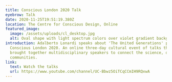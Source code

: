 ```yaml
---
title: Conscious London 2020 Talk
eyebrow: Talk
date: 2020-11-25T19:51:19.380Z
location: The Centre for Conscious Design, Online
featured_image:
  image: /assets/uploads/cl_desktop.jpg
  alt: Oval shape with light spectrum colors over violet gradient background
introduction: Adalberto Lonardi speaks about 'The United Generations' project at
  Conscious London 2020. An online three-day cultural event of talks that
  brought together multidisciplinary speakers to connect the science, design and
  communities.
link:
  text: Watch the talks
  url: https://www.youtube.com/channel/UC-Bbwz5OiTCqCCmIH9RQxwA
---
```

